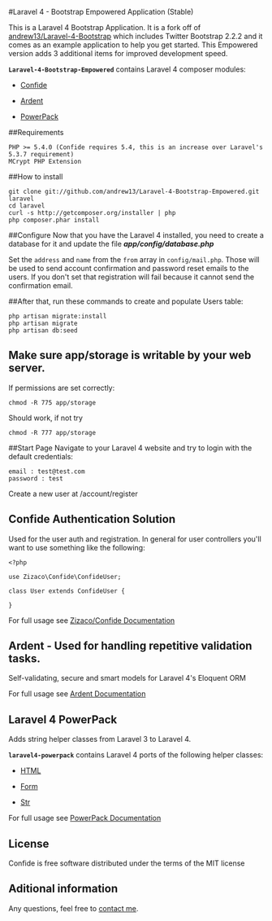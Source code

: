 #Laravel 4 - Bootstrap Empowered Application (Stable)

This is a Laravel 4 Bootstrap Application. It is a fork off of [andrew13/Laravel-4-Bootstrap](http://github.com/andrew13/Laravel-4-Bootstrap) which includes Twitter Bootstrap 2.2.2 and it comes as an example application to help you get started. This Empowered version adds 3 additional items for improved development speed. 

**`Laravel-4-Bootstrap-Empowered`** contains Laravel 4 composer modules:

- [Confide](#confide)

- [Ardent](#ardent)

- [PowerPack](#powerpack)

##Requirements

	PHP >= 5.4.0 (Confide requires 5.4, this is an increase over Laravel's 5.3.7 requirement)
	MCrypt PHP Extension

##How to install

	git clone git://github.com/andrew13/Laravel-4-Bootstrap-Empowered.git laravel
	cd laravel
	curl -s http://getcomposer.org/installer | php
	php composer.phar install

##Configure
Now that you have the Laravel 4 installed, you need to create a database for it and update the file ***app/config/database.php***

Set the `address` and `name` from the `from` array in `config/mail.php`. Those will be used to send account confirmation and password reset emails to the users.
If you don't set that registration will fail because it cannot send the confirmation email.

##After that, run these commands to create and populate Users table:

	php artisan migrate:install
	php artisan migrate
	php artisan db:seed


## Make sure app/storage is writable by your web server.
If permissions are set correctly:

    chmod -R 775 app/storage

Should work, if not try

    chmod -R 777 app/storage

##Start Page
Navigate to your Laravel 4 website and try to login with the default credentials:

	email : test@test.com
	password : test

Create a new user at /account/register

<a name="confide"></a>
## Confide Authentication Solution

Used for the user auth and registration. In general for user controllers you'll want to use something like the following:

    <?php

    use Zizaco\Confide\ConfideUser;

    class User extends ConfideUser {

    }

For full usage see [Zizaco/Confide Documentation](https://github.com/zizaco/confide)

<a name="ardent"></a>
## Ardent - Used for handling repetitive validation tasks.

Self-validating, secure and smart models for Laravel 4's Eloquent ORM 

For full usage see [Ardent Documentation](https://github.com/laravelbook/ardent) 

<a name="powerpack"></a>
## Laravel 4 PowerPack

Adds string helper classes from Laravel 3 to Laravel 4.

**`laravel4-powerpack`** contains Laravel 4 ports of the following helper classes:

- [HTML](https://github.com/laravelbook/laravel4-powerpack#html_class)

- [Form](https://github.com/laravelbook/laravel4-powerpack#form_class)

- [Str](https://github.com/laravelbook/laravel4-powerpack#str_class)

For full usage see [PowerPack Documentation](https://github.com/laravelbook/laravel4-powerpack)

## License

Confide is free software distributed under the terms of the MIT license

## Aditional information

Any questions, feel free to [contact me](http://twitter.com/andrewelkins).
